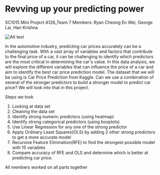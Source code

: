 # Revving up your predicting power

SC1015 Mini Project
A126_Team 7
Members: Ryan Cheong En Wei, George Lai, Hari Krishna

![Alt text](relative%20path/to/1015_image.jpg?raw=true "Title")

In the automotive industry, predicting car prices accurately can be a challenging task. With a vast array of variables and factors that contribute to the final price of a car, it can be challenging to identify which predictors are the most critical in determining the car's value. In this data analysis, we will explore the different variables that can influence the price of a car and aim to identify the best car price prediction model. The dataset that we will be using is Car Price Prediction from Kaggle. Can we use a combination of several of the stronger predictors to build a stronger model to predict car price? We will look into that in this project.

Steps we took
1) Looking at data set
2) Cleaning the data set
3) Identify strong numeric predictors (using heatmap)
4) Identify strong categorical predictors (using boxplots)
5) Use Linear Regression for any one of the strong predictor
6) Apply Ordinary Least Squares(OLS) by adding 2 other strong predictors to get a more accurate model
7) Recursive Feature Elimination(RFE) to find the strongest possible model with 15 variables
8) Compare accuracy of RFE and OLS and determine which is better at predicting car price.

All members worked on all parts together
